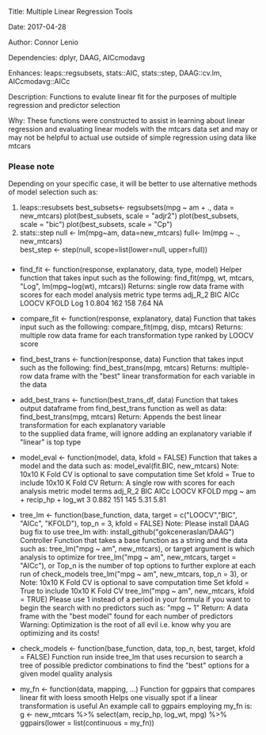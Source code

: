 Title: Multiple Linear Regression Tools

Date: 2017-04-28

Author: Connor Lenio

Dependencies: dplyr, DAAG, AICcmodavg

Enhances: leaps::regsubsets, stats::AIC, stats::step, DAAG::cv.lm, AICcmodavg::AICc

Description: Functions to evalute linear fit for the purposes of multiple regression and predictor selection

Why: These functions were constructed to assist in learning about linear regression and evaluating linear models
with the mtcars data set and may or may not be helpful to actual use outside of simple regression using data like mtcars

### Please note ###
Depending on your specific case, it will be better to use alternative methods of model selection such as:
1) leaps::resubsets
   best_subsets<- regsubsets(mpg ~ am + ., data = new_mtcars)
   plot(best_subsets, scale = "adjr2")
   plot(best_subsets, scale = "bic")
   plot(best_subsets, scale = "Cp")
2) stats::step
   null <- lm(mpg~am, data=new_mtcars)
   full<- lm(mpg ~ ., new_mtcars)   
   best_step <- step(null, scope=list(lower=null, upper=full))
###

* find_fit <- function(response, explanatory, data, type, model)
Helper function that takes input such as the following: 
find_fit(mpg, wt, mtcars, "Log", lm(mpg~log(wt), mtcars))
Returns: single row data frame with scores for each model analysis metric
type terms adj_R_2 BIC AICc LOOCV KFOLD
      Log     1   0.804 162  158  7.64    NA

* compare_fit <- function(response, explanatory, data)
Function that takes input such as the following: 
 compare_fit(mpg, disp, mtcars)
 Returns: multiple row data frame for each transformation type ranked by LOOCV score 

* find_best_trans <- function(response, data)
 Function that takes input such as the following: 
 find_best_trans(mpg, mtcars)
 Returns: multiple-row data frame with the "best" linear transformation for each variable in the data 

* add_best_trans <- function(best_trans_df, data)
 Function that takes output dataframe from find_best_trans function as well as data: 
 find_best_trans(mpg, mtcars)
 Return: Appends the best linear transformation for each explanatory variable  
 to the supplied data frame, will ignore adding an explanatory variable if "linear" is top type

* model_eval <- function(model, data, kfold = FALSE)
 Function that takes a model and the data such as: 
 model_eval(fit.BIC, new_mtcars)
 Note: 10x10 K Fold CV is optional to save computation time
 Set kfold = True to include 10x10 K Fold CV
 Return: A single row with scores for each analysis metric 
                           model terms adj_R_2 BIC AICc LOOCV KFOLD
  mpg ~ am + recip_hp + log_wt     3   0.882   151  145  5.31  5.81
  
* tree_lm <- function(base_function, data, target = c("LOOCV","BIC", "AICc", "KFOLD"), top_n = 3, kfold = FALSE)
 Note: Please install DAAG bug fix to use tree_lm with: install_github("gokceneraslan/DAAG")
 Controller Function that takes a base function as a string and the data such as: 
 tree_lm("mpg ~ am", new_mtcars), or
 target argument is which analysis to optimize for
 tree_lm("mpg ~ am", new_mtcars, target = "AICc"), or
 Top_n is the number of top options to further explore at each run of check_models
 tree_lm("mpg ~ am", new_mtcars, top_n = 3), or
 Note: 10x10 K Fold CV is optional to save computation time
 Set kfold = True to include 10x10 K Fold CV
 tree_lm("mpg ~ am", new_mtcars, kfold = TRUE)
 Please use 1 instead of a period in your formula if you want to begin the search with no predictors such as: "mpg ~ 1"
 Return: A data frame with the "best model" found for each number of predictors
 Warning: Optimization is the root of all evil i.e. know why you are optimizing and its costs!

* check_models <- function(base_function, data, top_n, best, target, kfold = FALSE)
 Function run inside tree_lm that uses recursion to search a tree of possible predictor combinations to find the "best" options 
 for a given model quality analysis

* my_fn <- function(data, mapping, ...)
 Function for ggpairs that compares linear fit with loess smooth
 Helps one visually spot if a linear transformation is useful
 An example call to ggpairs employing my_fn is:
 g <- new_mtcars %>% select(am, recip_hp, log_wt, mpg) %>% ggpairs(lower = list(continuous = my_fn))


